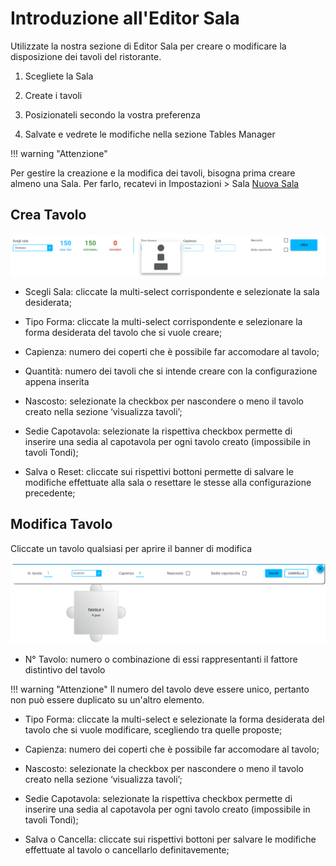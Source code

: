 # Introduzione all'Editor Sala

Utilizzate la nostra sezione di Editor Sala per creare o modificare la disposizione dei tavoli del ristorante.

1. Scegliete la Sala

2. Create i tavoli

3. Posizionateli secondo la vostra preferenza

4. Salvate e vedrete le modifiche nella sezione Tables Manager

!!! warning "Attenzione" 
    <div>Per gestire la creazione e la modifica dei tavoli, bisogna prima creare almeno una Sala. Per farlo, recatevi in Impostazioni > Sala [Nuova Sala](../Settings/room.md)</div>

## Crea Tavolo

![NewTable](../../assets/img/imgEditor/nuovoTavolo.png#mobile)

* <div>Scegli Sala: cliccate la multi-select corrispondente e selezionate la sala desiderata;</div>

* Tipo Forma: cliccate la multi-select corrispondente e selezionare la forma desiderata del tavolo che si vuole creare;

* Capienza: numero dei coperti che è possibile far accomodare al tavolo;

* Quantità: numero dei tavoli che si intende creare con la configurazione appena inserita

* Nascosto: selezionate la checkbox per nascondere o meno il tavolo creato nella sezione ‘visualizza tavoli’;

* Sedie Capotavola: selezionate la rispettiva checkbox permette di inserire una sedia al capotavola per ogni tavolo creato (impossibile in tavoli Tondi);

* Salva o Reset: cliccate sui rispettivi bottoni permette di salvare le modifiche effettuate alla sala o resettare le stesse alla configurazione precedente;

## Modifica Tavolo

Cliccate un tavolo qualsiasi per aprire il banner di modifica

![EditTable](../../assets/img/imgEditor/editTable.png#mediumMobile)

* N° Tavolo: numero o combinazione di essi rappresentanti il fattore distintivo del tavolo

!!! warning "Attenzione"
    Il numero del tavolo deve essere unico, pertanto non può essere duplicato su un'altro elemento.

* Tipo Forma: cliccate la multi-select e selezionate la forma desiderata del tavolo che si vuole modificare, scegliendo tra quelle proposte;

* Capienza: numero dei coperti che è possibile far accomodare al tavolo;

* <div>Nascosto: selezionate la checkbox per nascondere o meno il tavolo creato nella sezione ‘visualizza tavoli’;</div>

* Sedie Capotavola: selezionate la rispettiva checkbox permette di inserire una sedia al capotavola per ogni tavolo creato (impossibile in tavoli Tondi);

* Salva o Cancella: cliccate sui rispettivi bottoni per salvare le modifiche effettuate al tavolo o cancellarlo definitavemente;